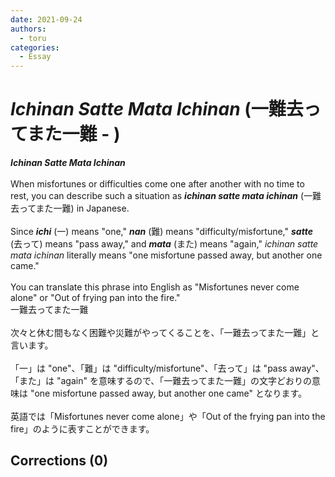 ```yaml
---
date: 2021-09-24
authors:
  - toru
categories:
  - Essay
---
```


<h1 id="subject_show"><strong><em>Ichinan Satte Mata Ichinan</strong></em> (一難去ってまた一難 - )</h1>
<div class="date" hidden>Sep 24, 2021 08:28</div>
<div id="post"><div id="body_show_ori">
<strong><em>Ichinan Satte Mata Ichinan</strong></em><br/><br/>When misfortunes or difficulties come one after another with no time to rest, you can describe such a situation as <strong><em>ichinan satte mata ichinan</em></strong> (一難去ってまた一難) in Japanese.<br/><br/>Since <strong><em>ichi</em></strong> (一) means "one," <strong><em>nan</em></strong> (難) means "difficulty/misfortune," <strong><em>satte</em></strong> (去って) means "pass away," and <strong><em>mata</em></strong> (また) means "again," <em>ichinan satte mata ichinan</em> literally means "one misfortune passed away, but another one came."<br/><br/>You can translate this phrase into English as "Misfortunes never come alone" or "Out of frying pan into the fire."
</div></div>

<!-- more -->

<div id="post_ja"><div id="body_show_mo">
一難去ってまた一難<br/><br/>次々と休む間もなく困難や災難がやってくることを、「一難去ってまた一難」と言います。<br/><br/>「一」は "one"、「難」は "difficulty/misfortune"、「去って」は "pass away"、「また」は "again" を意味するので、「一難去ってまた一難」の文字どおりの意味は "one misfortune passed away, but another one came" となります。<br/><br/>英語では「Misfortunes never come alone」や「Out of the frying pan into the fire」のように表すことができます。
</div></div>

## Corrections (0)
